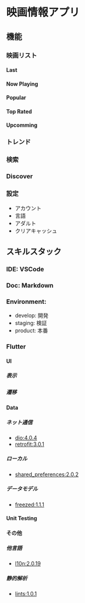 # 映画情報アプリ

## 機能

### 映画リスト
#### Last
#### Now Playing
#### Popular
#### Top Rated
#### Upcomming

### トレンド
### 検索
### Discover
### 設定
- アカウント
- 言語
- アダルト
- クリアキャッシュ



## スキルスタック

### IDE: VSCode
### Doc: Markdown
### Environment:
- develop: 開発
- staging: 検証
- product: 本番

### Flutter
#### UI
##### 表示
##### 遷移

#### Data
##### ネット通信
- [dio:4.0.4](https://pub.dev/packages/dio)
- [retrofit:3.0.1](https://pub.dev/packages/retrofit)

##### ローカル
- [shared_preferences:2.0.2](https://pub.dev/packages/shared_preferences)

##### データモデル
- [freezed:1.1.1](https://pub.dev/packages/freezed)

#### Unit Testing

#### その他
##### 他言語
- [l10n:2.0.19](https://pub.dev/packages/l10n)
##### 静的解析
-  [lints:1.0.1](https://pub.dev/packages/lints)



